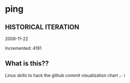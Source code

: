 # ping

## HISTORICAL ITERATION
2008-11-22

Incremented: 4191

## What is this?? 
Linux skills to hack the github commit visualization chart `;-)`
